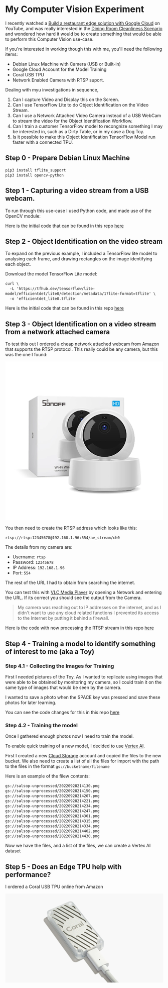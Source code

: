 # My Computer Vision Experiment

I recently watched a [Build a restaurant edge solution with Google Cloud](https://www.youtube.com/watch?v=c2I4G7UH408) on YouTube, and was really interested in the [Dining Room Cleanliness Scenario](https://youtu.be/c2I4G7UH408?t=530) and wondered how hard it would be to create something that would be able to perform this Computer Vision use-case.

If you're interested in working though this with me, you'll need the following items:

* Debian Linux Machine with Camera (USB or Built-in)
* Google Cloud Account for the Model Training
* Coral USB TPU
* Network Enabled Camera with RTSP suport.

Dealing with myu investigations in sequence,

1. Can I capture Video and Display this on the Screen.
2. Can I use TensorFlow Lite to do Object Identification on the Video Stream.
3. Can I use a Network Attached Video Camera instead of a USB WebCam to stream the video for the Object Identification Workflow.
4. Can I train a customer TensorFlow model to recongnize something I may be interested in, such as a Dirty Table, or in my case a Dog Toy.
5. Is it possible to make this Object Identification TensorFlow Model run faster with a connected TPU.


## Step 0 - Prepare Debian Linux Machine

```
pip3 install tflite_support
pip3 install opencv-python
```

## Step 1 - Capturing a video stream from a USB webcam.

To run through this use-case I used Python code, and made use of the OpenCV module:

Here is the initial code that can be found in this repo [here](./code/step-1/video-capture.py)

## Step 2 - Object Identification on the video stream

To expand on the previous example, I included a TensorFlow lite model to analysing each frame, and drawing rectangles on the image identifying each object.

Download the model TensorFlow Lite model:
```shell
curl \
  -L 'https://tfhub.dev/tensorflow/lite-model/efficientdet/lite0/detection/metadata/1?lite-format=tflite' \
  -o 'efficientdet_lite0.tflite'
```

Here is the initial code that can be found in this repo [here](./code/step-2/video-capture.py)

## Step 3 - Object Identification on a video stream from a network attached camera

To test this out I ordered a cheap network attached webcam from Amazon that supports the RTSP protocol. This really could be any camera, but this was the one I found:

![Sonoff Wi-Fi Wireless IP Security Camera](./images/sonoff-camera.webp)

You then need to create the RTSP address which looks like this:

```
rtsp://rtsp:12345678@192.168.1.96:554/av_stream/ch0
```

The details from my camera are:

* Username: `rtsp`
* Password: `12345678`
* IP Address: `192.168.1.96`
* Port: `554`

The rest of the URL I had to obtain from searching the internet.

You can test this with [VLC Media Player](https://www.videolan.org/) by opening a Network and entering the URL. If its correct you should see the output from the Camera.

> My camera was reaching out to IP addresses on the internet, and as I didn't want to use any cloud related functions I prevented its access to the Internet by putting it behind a firewall.

Here is the code with now processing the RTSP stream in this repo [here](./code/step-3/video-capture.py)

## Step 4 - Training a model to identify something of interest to me (aka a Toy)

### Step 4.1 - Collecting the Images for Training

First I needed pictures of the Toy. As I wanted to replicate using images that were able to be obtained by monitoring my camera, so I could train it on the same type of images that would be seen by the camera.

I wanted to save a photo when the SPACE key was pressed and save these photos for later learning.

You can see the code changes for this in this repo [here](./code/step-4/video-capture.py)

### Step 4.2 - Training the model

Once I gathered enough photos now I need to train the model.

To enable quick training of a new model, I decided to use [Vertex AI](https://cloud.google.com/vertex-ai).

First I created a new [Cloud Storage](https://cloud.google.com/storage) account and copied the files to the new bucket. We also need to create a list of all the files for import with the path to the files in the format `gs://bucketname/filename`

Here is an example of the filew contents:
```
gs://salsop-unprocessed/20220928214130.png
gs://salsop-unprocessed/20220928214150.png
gs://salsop-unprocessed/20220928214207.png
gs://salsop-unprocessed/20220928214221.png
gs://salsop-unprocessed/20220928214234.png
gs://salsop-unprocessed/20220928214247.png
gs://salsop-unprocessed/20220928214301.png
gs://salsop-unprocessed/20220928214315.png
gs://salsop-unprocessed/20220928214334.png
gs://salsop-unprocessed/20220928214402.png
gs://salsop-unprocessed/20220928214430.png
```

Now we have the files, and a list of the files, we can create a Vertex AI dataset

## Step 5 - Does an Edge TPU help with performance?

I ordered a Coral USB TPU online from Amazon

![Coral USB](./images/coral-usb.webp)